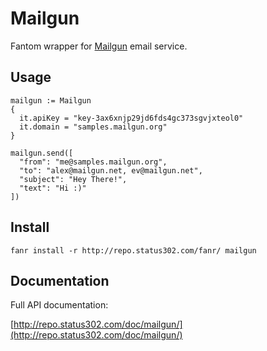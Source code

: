# Mailgun

Fantom wrapper for [Mailgun](http://www.mailgun.com) email service.

## Usage

    mailgun := Mailgun
    {
      it.apiKey = "key-3ax6xnjp29jd6fds4gc373sgvjxteol0"
      it.domain = "samples.mailgun.org"
    }

    mailgun.send([
      "from": "me@samples.mailgun.org",
      "to": "alex@mailgun.net, ev@mailgun.net",
      "subject": "Hey There!",
      "text": "Hi :)"
    ])


## Install

    fanr install -r http://repo.status302.com/fanr/ mailgun

## Documentation

Full API documentation:

[http://repo.status302.com/doc/mailgun/](http://repo.status302.com/doc/mailgun/)
